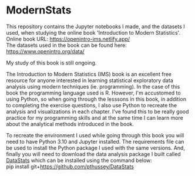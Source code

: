 # ModernStats
This repository contains the Jupyter notebooks I made, and the datasets I used, when studying the online book 'Introduction to Modern Statistics'.  
Online book URL: https://openintro-ims.netlify.app/  
The datasets used in the book can be found here: https://www.openintro.org/data/

My study of this book is still ongoing.

The Introduction to Modern Statistics (IMS) book is an excellent free resource for anyone interested in learning statistical exploratory data analysis using modern techniques (ie. programming). In the case of this book the programming language used is R. However, I'm accustomed to using Python, so when going through the lesssons in this book, in addition to completing the exercise questions, I also use Python to recreate the analysis and visualizations in each chapter. I've found this to be really good practice for my programming skills and at the same time I can learn more about the analytical methods introduced in the book.

To recreate the environment I used while going through this book you will need to have Python 3.10 and Jupyter installed. The requirements file can be used to install the Python package I used with the same versions. And, finally you will need to download the data analysis package I built called [DataStats](https://github.com/pthussey/DataStats) which can be installed using the command below:  
pip install git+https://github.com/pthussey/DataStats
